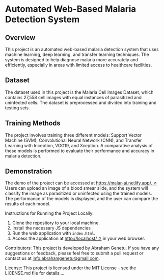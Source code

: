 # Automated Web-Based Malaria Detection System
## Overview
This project is an automated web-based malaria detection system that uses machine learning, deep learning, and transfer learning techniques. The system is designed to help diagnose malaria more accurately and efficiently, especially in areas with limited access to healthcare facilities.

## Dataset
The dataset used in this project is the Malaria Cell Images Dataset, which contains 27,558 cell images with equal instances of parasitized and uninfected cells. The dataset is preprocessed and divided into training and testing sets.

## Training Methods
The project involves training three different models: Support Vector Machine (SVM), Convolutional Neural Network (CNN), and Transfer Learning with Inception, VGG19, and Xception. A comparative analysis of these models is performed to evaluate their performance and accuracy in malaria detection.

## Demonstration
The demo of the project can be accessed at [https://malar-ai.netlify.app/. ↗](https://malar-ai.netlify.app/.) Users can upload an image of a blood smear slide, and the system will classify the image as parasitized or uninfected using the trained models. The performance of the models is displayed, and the user can compare the results of each model.

Instructions for Running the Project Locally:
1. Clone the repository to your local machine.
2. Install the necessary JS dependencies
3. Run the web application with `index.html`.
4. Access the application at [http://localhost/ ↗](http://localhost/) in your web browser.

Contributors:
This project is developed by Abraham Genetu. If you have any suggestions or feedback, please feel free to submit a pull request or contact us at info.abrahamgenetu@gmail.com.

License:
This project is licensed under the MIT License - see the LICENSE.md file for details....
